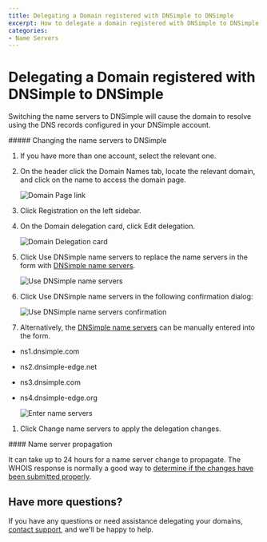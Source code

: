 ```yaml
---
title: Delegating a Domain registered with DNSimple to DNSimple
excerpt: How to delegate a domain registered with DNSimple to DNSimple's name servers.
categories:
- Name Servers
---
```


# Delegating a Domain registered with DNSimple to DNSimple

Switching the name servers to DNSimple will cause the domain to resolve using the DNS records configured in your DNSimple account.

<div class="section-steps" markdown="1">
##### Changing the name servers to DNSimple

1.  If you have more than one account, select the relevant one.
1.  On the header click the <label>Domain Names</label> tab, locate the relevant domain, and click on the name to access the domain page.

    ![Domain Page link](/files/domains-domain-link.png)

1.  Click <label>Registration</label> on the left sidebar.
1.  On the Domain delegation card, click <label>Edit delegation</label>.

    ![Domain Delegation card](/files/domain-delegation-card-2.png)

1. Click <label>Use DNSimple name servers</label> to replace the name servers in the form with [DNSimple name servers](/articles/dnsimple-nameservers/).

    ![Use DNSimple name servers](/files/use-dnsimple-name-servers.png)

1. Click <label>Use DNSimple name servers</label> in the following confirmation dialog:

    ![Use DNSimple name servers confirmation](/files/use-dnsimple-name-servers-confirmation.png)

1. Alternatively, the [DNSimple name servers](/articles/dnsimple-nameservers/) can be manually entered into the form.
  - ns1.dnsimple.com
  - ns2.dnsimple-edge.net
  - ns3.dnsimple.com
  - ns4.dnsimple-edge.org

    ![Enter name servers](/files/complete-name-server-change.png)

1. Click <label>Change name servers</label> to apply the delegation changes.

</div>

<note>
#### Name server propagation

It can take up to 24 hours for a name server change to propagate. The WHOIS response is normally a good way to [determine if the changes have been submitted properly](/articles/domain-resolution-issues/).
</note>

## Have more questions?

If you have any questions or need assistance delegating your domains, [contact support](https://dnsimple.com/feedback), and we'll be happy to help.
